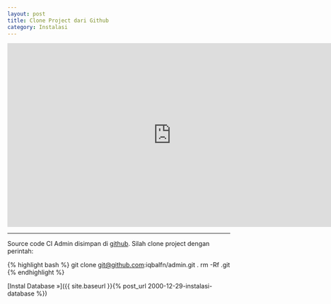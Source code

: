 ```yaml
---
layout: post
title: Clone Project dari Github
category: Instalasi
---
```


<iframe width="740" height="416" src="https://www.youtube.com/embed/S0LYVlwNiG0?rel=0&amp;controls=1&amp;showinfo=0" frameborder="0" allowfullscreen></iframe>

---

Source code CI Admin disimpan di [github](https://github.com/iqbalfn/admin).
Silah clone project dengan perintah:

{% highlight bash %}
git clone git@github.com:iqbalfn/admin.git .
rm -Rf .git
{% endhighlight %}

[Instal Database &#187;]({{ site.baseurl }}{% post_url 2000-12-29-instalasi-database %})
